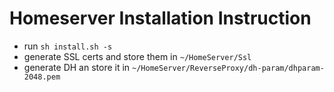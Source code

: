 # Homeserver Installation Instruction

- run `sh install.sh -s`
- generate SSL certs and store them in `~/HomeServer/Ssl`
- generate DH an store it in `~/HomeServer/ReverseProxy/dh-param/dhparam-2048.pem`
